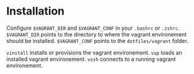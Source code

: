 # Installation

Configure `$VAGRANT_DIR` and `$VAGRANT_CONF` in your `.bashrc` or `.zshrc`.
`$VAGRANT_DIR` points to the directory to where the vagrant environement should 
be installed.
`$VAGRANT_CONF` points to the `dotfiles/vagrant` folder.

`vinstall` installs or provisions the vagrant environement.
`vup` loads an installed vagrant environement.
`vssh` connects to a running vagrant environement.
